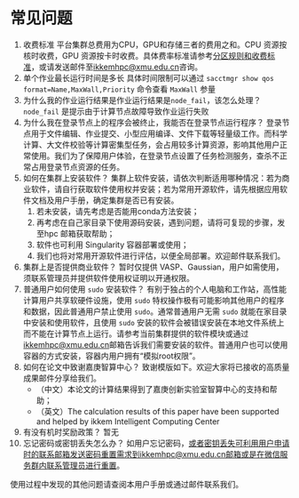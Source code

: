# 常见问题

1. 收费标准
   平台集群总费用为CPU，GPU和存储三者的费用之和。CPU 资源按核时收费，GPU 资源按卡时收费。具体费率标准请参考[分区规则和收费标准](../introduction/partition.md)，或请发送邮件至[ikkemhpc@xmu.edu.cn](mailto:ikkemhpc@xmu.edu.cn)咨询。
2. 单个作业最长运行时间是多长
    具体时间限制可以通过 `sacctmgr show qos format=Name,MaxWall,Priority` 命令查看 `MaxWall` 参量
3. 为什么我的作业运行结果是作业运行结果是`node_fail`，该怎么处理？
    `node_fail` 是提示由于计算节点故障导致作业运行失败
4. 为什么我在登录节点上的程序会被终止，我能否在登录节点运行程序？
    登录节点用于文件编辑、作业提交、小型应用编译、文件下载等轻量级工作。而科学计算、大文件校验等计算密集型任务，会占用较多计算资源，影响其他用户正常使用。我们为了保障用户体验，在登录节点设置了任务检测服务，查杀不正常占用登录节点资源的任务。
5. 如何在集群上安装软件？
    集群上软件安装，请依次判断适用哪种情况：若为商业软件，请自行获取软件使用权并安装；若为常用开源软件，请先根据应用软件文档及用户手册，确定集群是否已有安装。
    1. 若未安装，请先考虑是否能用conda方法安装；
    2. 再考虑在自己家目录下使用源码安装，遇到问题，请将可复现的步骤，发至hpc 邮箱获取帮助；
    3. 软件也可利用 Singularity 容器部署或使用；
    4. 我们也将对常用开源软件进行评估，以便全局部署。欢迎邮件联系我们。
6. 集群上是否提供商业软件？
    暂时仅提供 VASP、Gaussian，用户如需使用，须联系管理员并提供软件使用权证明以开通权限。
7. 普通用户如何使用 `sudo` 安装软件？
    有别于独占的个人电脑和工作站，高性能计算用户共享软硬件设施，使用 `sudo` 特权操作极有可能影响其他用户的程序和数据，因此普通用户禁止使用 `sudo`。通常普通用户无需 `sudo` 就能在家目录中安装和使用软件，且使用 `sudo` 安装的软件会被错误安装在本地文件系统上而不能在计算节点上运行。请参考当前集群提供的软件模块或通过[ikkemhpc@xmu.edu.cn](mailto:ikkemhpc@xmu.edu.cn)邮箱告诉我们需要安装的软件。普通用户也可以使用容器的方式安装，容器内用户拥有“模拟root权限”。
8. 如何在论文中致谢嘉庚智算中心？
    致谢模版如下。欢迎大家将已接收的高质量成果邮件分享给我们。
    - （中文）本论文的计算结果得到了嘉庚创新实验室智算中心的支持和帮助；
    - （英文）The calculation results of this paper have been supported and helped by ikkem Intelligent Computing Center
9. 有没有机时奖励政策？
    暂无
10. 忘记密码或密钥丢失怎么办？
    如用户忘记密码，或者密钥丢失可利用用户申请时的联系邮箱发送密码重置需求到ikkemhpc@xmu.edu.cn邮箱或是在微信服务群内联系管理员进行重置。

使用过程中发现的其他问题请查阅本用户手册或通过邮件联系我们。